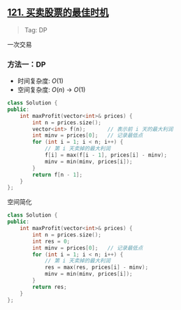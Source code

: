 ## [121. 买卖股票的最佳时机](https://leetcode.cn/problems/best-time-to-buy-and-sell-stock/description/)

> Tag: DP

一次交易

### 方法一：DP
* 时间复杂度: ${O(1)}$
* 空间复杂度: ${O(n)}$ -> ${O(1)}$
```cpp
class Solution {
public:
    int maxProfit(vector<int>& prices) {
        int n = prices.size();
        vector<int> f(n);       // 表示前 i 天的最大利润
        int minv = prices[0];   // 记录最低点
        for (int i = 1; i < n; i++) {
            // 第 i 天卖掉的最大利润
            f[i] = max(f[i - 1], prices[i] - minv);
            minv = min(minv, prices[i]);
        }
        return f[n - 1];
    }
};
```

空间简化

```cpp
class Solution {
public:
    int maxProfit(vector<int>& prices) {
        int n = prices.size();
        int res = 0;
        int minv = prices[0];   // 记录最低点
        for (int i = 1; i < n; i++) {
            // 第 i 天卖掉的最大利润
            res = max(res, prices[i] - minv);
            minv = min(minv, prices[i]);
        }
        return res;
    }
};
```
